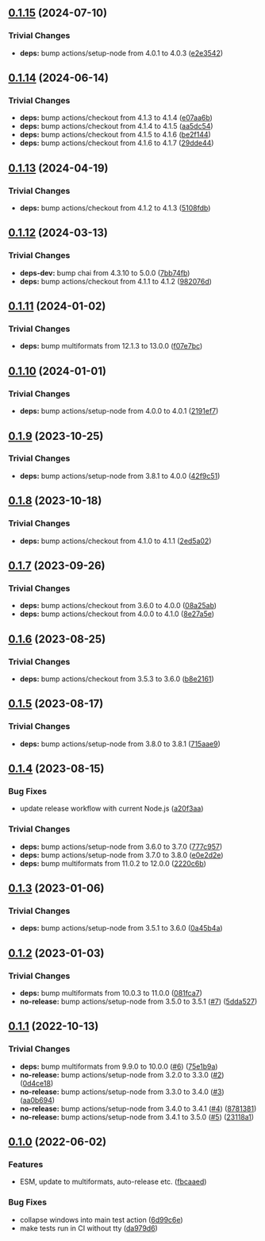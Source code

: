 ## [0.1.15](https://github.com/ipld/js-printify/compare/v0.1.14...v0.1.15) (2024-07-10)

### Trivial Changes

* **deps:** bump actions/setup-node from 4.0.1 to 4.0.3 ([e2e3542](https://github.com/ipld/js-printify/commit/e2e354229006b00dc6052e4e642964e2ac7b3590))

## [0.1.14](https://github.com/ipld/js-printify/compare/v0.1.13...v0.1.14) (2024-06-14)

### Trivial Changes

* **deps:** bump actions/checkout from 4.1.3 to 4.1.4 ([e07aa6b](https://github.com/ipld/js-printify/commit/e07aa6b77f051d1daec69f036395ff1e1d04c48c))
* **deps:** bump actions/checkout from 4.1.4 to 4.1.5 ([aa5dc54](https://github.com/ipld/js-printify/commit/aa5dc54d67b7236ddbdf9626e5342c54608745fc))
* **deps:** bump actions/checkout from 4.1.5 to 4.1.6 ([be2f144](https://github.com/ipld/js-printify/commit/be2f1443319528822320e9c02b493b3539bd2f04))
* **deps:** bump actions/checkout from 4.1.6 to 4.1.7 ([29dde44](https://github.com/ipld/js-printify/commit/29dde44779a16192b00845fb9af2dee0fcb6e0b9))

## [0.1.13](https://github.com/ipld/js-printify/compare/v0.1.12...v0.1.13) (2024-04-19)


### Trivial Changes

* **deps:** bump actions/checkout from 4.1.2 to 4.1.3 ([5108fdb](https://github.com/ipld/js-printify/commit/5108fdbeac1f75e761e882bcc78fc55ea8cec9df))

## [0.1.12](https://github.com/ipld/js-printify/compare/v0.1.11...v0.1.12) (2024-03-13)


### Trivial Changes

* **deps-dev:** bump chai from 4.3.10 to 5.0.0 ([7bb74fb](https://github.com/ipld/js-printify/commit/7bb74fb4abb840763acad740c00c8451487e5246))
* **deps:** bump actions/checkout from 4.1.1 to 4.1.2 ([982076d](https://github.com/ipld/js-printify/commit/982076def4995be3936dc39a7991944ba7812b34))

## [0.1.11](https://github.com/ipld/js-printify/compare/v0.1.10...v0.1.11) (2024-01-02)


### Trivial Changes

* **deps:** bump multiformats from 12.1.3 to 13.0.0 ([f07e7bc](https://github.com/ipld/js-printify/commit/f07e7bc386389254f0228bcf8ecbddb56396a965))

## [0.1.10](https://github.com/ipld/js-printify/compare/v0.1.9...v0.1.10) (2024-01-01)


### Trivial Changes

* **deps:** bump actions/setup-node from 4.0.0 to 4.0.1 ([2191ef7](https://github.com/ipld/js-printify/commit/2191ef7ab9fa6835e7a89e54cd528fe8a86bcbf7))

## [0.1.9](https://github.com/ipld/js-printify/compare/v0.1.8...v0.1.9) (2023-10-25)


### Trivial Changes

* **deps:** bump actions/setup-node from 3.8.1 to 4.0.0 ([42f9c51](https://github.com/ipld/js-printify/commit/42f9c513ea1b68e17e50163b7e095427b1caae91))

## [0.1.8](https://github.com/ipld/js-printify/compare/v0.1.7...v0.1.8) (2023-10-18)


### Trivial Changes

* **deps:** bump actions/checkout from 4.1.0 to 4.1.1 ([2ed5a02](https://github.com/ipld/js-printify/commit/2ed5a0286db3566e167ca54506bbc9c28f1b0357))

## [0.1.7](https://github.com/ipld/js-printify/compare/v0.1.6...v0.1.7) (2023-09-26)


### Trivial Changes

* **deps:** bump actions/checkout from 3.6.0 to 4.0.0 ([08a25ab](https://github.com/ipld/js-printify/commit/08a25ab05682e309421b4abd25d09ca172688c2f))
* **deps:** bump actions/checkout from 4.0.0 to 4.1.0 ([8e27a5e](https://github.com/ipld/js-printify/commit/8e27a5ecbb5fcc6f851601382c04c1c0df3c6d3f))

## [0.1.6](https://github.com/ipld/js-printify/compare/v0.1.5...v0.1.6) (2023-08-25)


### Trivial Changes

* **deps:** bump actions/checkout from 3.5.3 to 3.6.0 ([b8e2161](https://github.com/ipld/js-printify/commit/b8e216107cf73d22441bd16ad6c74646299d34fc))

## [0.1.5](https://github.com/ipld/js-printify/compare/v0.1.4...v0.1.5) (2023-08-17)


### Trivial Changes

* **deps:** bump actions/setup-node from 3.8.0 to 3.8.1 ([715aae9](https://github.com/ipld/js-printify/commit/715aae9094b1bfbaca1e62b026dc3fc89a321e5c))

## [0.1.4](https://github.com/ipld/js-printify/compare/v0.1.3...v0.1.4) (2023-08-15)


### Bug Fixes

* update release workflow with current Node.js ([a20f3aa](https://github.com/ipld/js-printify/commit/a20f3aac79423f67d29335564b4458441773aced))


### Trivial Changes

* **deps:** bump actions/setup-node from 3.6.0 to 3.7.0 ([777c957](https://github.com/ipld/js-printify/commit/777c9574a4bf7d5abaecfeaacce24993f96e45a1))
* **deps:** bump actions/setup-node from 3.7.0 to 3.8.0 ([e0e2d2e](https://github.com/ipld/js-printify/commit/e0e2d2e20899a3b3d343e2004a433df217efd122))
* **deps:** bump multiformats from 11.0.2 to 12.0.0 ([2220c6b](https://github.com/ipld/js-printify/commit/2220c6b7b6133043e020a36abe372dd9ecb8e386))

## [0.1.3](https://github.com/ipld/js-printify/compare/v0.1.2...v0.1.3) (2023-01-06)


### Trivial Changes

* **deps:** bump actions/setup-node from 3.5.1 to 3.6.0 ([0a45b4a](https://github.com/ipld/js-printify/commit/0a45b4a20e757a90e7289ffb49a6f3f496c49efa))

## [0.1.2](https://github.com/ipld/js-printify/compare/v0.1.1...v0.1.2) (2023-01-03)


### Trivial Changes

* **deps:** bump multiformats from 10.0.3 to 11.0.0 ([081fca7](https://github.com/ipld/js-printify/commit/081fca776acf287f3da805b71a463c4fbdd5308b))
* **no-release:** bump actions/setup-node from 3.5.0 to 3.5.1 ([#7](https://github.com/ipld/js-printify/issues/7)) ([5dda527](https://github.com/ipld/js-printify/commit/5dda527a3c0a48edd12a1cff87c64718142f9eae))

## [0.1.1](https://github.com/ipld/js-printify/compare/v0.1.0...v0.1.1) (2022-10-13)


### Trivial Changes

* **deps:** bump multiformats from 9.9.0 to 10.0.0 ([#6](https://github.com/ipld/js-printify/issues/6)) ([75e1b9a](https://github.com/ipld/js-printify/commit/75e1b9a3121485858ef79abd6a45d8f2d77f85b0))
* **no-release:** bump actions/setup-node from 3.2.0 to 3.3.0 ([#2](https://github.com/ipld/js-printify/issues/2)) ([0d4ce18](https://github.com/ipld/js-printify/commit/0d4ce18346b0e6456cfd2da958407df3c3738fef))
* **no-release:** bump actions/setup-node from 3.3.0 to 3.4.0 ([#3](https://github.com/ipld/js-printify/issues/3)) ([aa0b694](https://github.com/ipld/js-printify/commit/aa0b6942c657ca04a98f2a29570bb1e48572f5b8))
* **no-release:** bump actions/setup-node from 3.4.0 to 3.4.1 ([#4](https://github.com/ipld/js-printify/issues/4)) ([8781381](https://github.com/ipld/js-printify/commit/8781381bce1ff58f1bb8a722e16e127a2bcd5d7d))
* **no-release:** bump actions/setup-node from 3.4.1 to 3.5.0 ([#5](https://github.com/ipld/js-printify/issues/5)) ([23118a1](https://github.com/ipld/js-printify/commit/23118a1e8e4cdafdcadce23dd37e760bda066846))

## [0.1.0](https://github.com/ipld/js-printify/compare/v0.0.1...v0.1.0) (2022-06-02)


### Features

* ESM, update to multiformats, auto-release etc. ([fbcaaed](https://github.com/ipld/js-printify/commit/fbcaaed6243a507385211f0864768509136a3d29))


### Bug Fixes

* collapse windows into main test action ([6d99c6e](https://github.com/ipld/js-printify/commit/6d99c6e000d23fb202010148a7f723bd8477ebdd))
* make tests run in CI without tty ([da979d6](https://github.com/ipld/js-printify/commit/da979d63f4fe19acfe5f9990e684db842076f32c))
